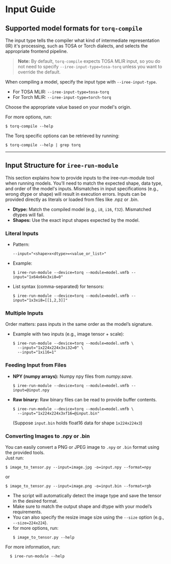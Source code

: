 # Input Guide

## Supported model formats for `torq-compile`

The input type tells the compiler what kind of intermediate representation (IR) it's processing, such as TOSA or Torch dialects, and selects the appropriate frontend pipeline.

> **Note:** By default, `torq-compile` expects TOSA MLIR input, so you do not need to specify `--iree-input-type=tosa-torq` unless you want to override the default.

When compiling a model, specify the input type with `--iree-input-type`.  
- For TOSA MLIR: `--iree-input-type=tosa-torq`
- For Torch MLIR: `--iree-input-type=torch-torq`

Choose the appropriate value based on your model's origin.

For more options, run:
```shell
$ torq-compile --help
```

The Torq specific options can be retrieved by running:
```shell
$ torq-compile --help | grep torq
```

---



## Input Structure for `iree-run-module`

This section explains how to provide inputs to the iree-run-module tool when running models. You’ll need to match the expected shape, data type, and order of the model's inputs. Mismatches in input specifications (e.g., wrong dtype or shape) will result in execution errors. Inputs can be provided directly as literals or loaded from files like .npz or .bin.

- **Dtype:** Match the compiled model (e.g., `i8`, `i16`, `f32`). Mismatched dtypes will fail.
- **Shapes:** Use the exact input shapes expected by the model.

### Literal Inputs

- Pattern:  
  ```shell
  --input="<shape>x<dtype>=<value_or_list>"
  ```

- Example:  
  ```shell
  $ iree-run-module --device=torq --module=model.vmfb --input="1x64x64x3xi8=0"
  ```

- List syntax (comma-separated) for tensors:  
  ```shell
  $ iree-run-module --device=torq --module=model.vmfb --input="1x3xi8=[[1,2,3]]"
  ```

### Multiple Inputs

Order matters: pass inputs in the same order as the model’s signature.

- Example with two inputs (e.g., image tensor + scale):  
  ```shell
  $ iree-run-module --device=torq --module=model.vmfb \
    --input="1x224x224x3xi32=0" \
    --input="1xi16=1"
  ```

### Feeding Input from Files

- **NPY (numpy arrays):** Numpy npy files from *numpy.save*.
  ```shell
  $ iree-run-module --device=torq --module=model.vmfb --input=@input.npy
  ```

- **Raw binary:** Raw binary files can be read to provide buffer contents.
  ```shell
  $ iree-run-module --device=torq --module=model.vmfb \
    --input="1x224x224x3xf16=@input.bin"
  ```
  (Suppose `input.bin` holds float16 data for shape `1x224x224x3`)

### Converting Images to .npy or .bin

You can easily convert a PNG or JPEG image to `.npy` or `.bin` format using the provided tools.  
Just run:

```shell
$ image_to_tensor.py --input=image.jpg -o=input.npy --format=npy
```
or
```shell
$ image_to_tensor.py --input=image.png -o=input.bin --format=rgb
```

- The script will automatically detect the image type and save the tensor in the desired format.
- Make sure to match the output shape and dtype with your model’s requirements.
- You can also specify the resize image size using the `--size` option (e.g., `--size=224x224`).
- for more options, run:
  ```shell
  $ image_to_tensor.py --help
  ```

For more information, run:
```shell
  $ iree-run-module --help
  ```
